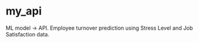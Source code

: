 # my_api
ML model -> API.
Employee turnover prediction using Stress Level and Job Satisfaction data.
